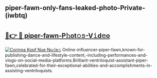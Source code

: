 ## piper-fawn-only-fans​-leaked-photo​-Private-(iwbtq)


# <h2><a href="https://mediaupload.pro?title=piper-fawn&ref=git">🔗👉 🔴 piper-fawn-P𝚑ot𝚘𝚜-V𝚒d𝚎o</a></h2>

[![Corinna Kopf Nue Nu𝚍e𝚜](https://i.imgur.com/0qMVB7G.gif)](https://mediaupload.pro?title=piper-fawn&ref=git)
Online-influencer-piper-fawn,known-for-publishing-dance-and-lifestyle-content,-including-performances-and-vlogs-on-social-media-platforms.Brilliant-ventriloquist-assistant-piper-fawn,celebrated-for-their-exceptional-abilities-and-accomplishments-in-assisting-ventriloquists.  